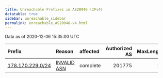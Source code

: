 ```yaml
---
title: Unreachable Prefixes in AS20946 (IPv4)
datatable: true
sidebar: unreachable_sidebar
permalink: unreachable_AS20946-v4.html
---
```


Data as of 2020-12-06 15:35:00 UTC


<div class="datatable-begin"></div>

| Prefix                                                     | Reason                                                                                                  | affected   |   Authorized AS |   MaxLength | Anchor                                         |   unreachable /24s |
|:-----------------------------------------------------------|:--------------------------------------------------------------------------------------------------------|:-----------|----------------:|------------:|:-----------------------------------------------|-------------------:|
| [178.170.229.0/24](https://stat.ripe.net/178.170.229.0/24) | [INVALID ASN](https://rpki-validator.ripe.net/announcement-preview?asn=AS20946&prefix=178.170.229.0/24) | complete   |          201775 |          24 | [RIPE](unreachable_RIPE_NCC_RPKI_Root-v4.html) |                  1 |

<div class="datatable-end"></div>